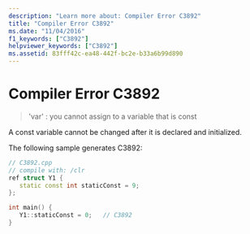 ```yaml
---
description: "Learn more about: Compiler Error C3892"
title: "Compiler Error C3892"
ms.date: "11/04/2016"
f1_keywords: ["C3892"]
helpviewer_keywords: ["C3892"]
ms.assetid: 83fff42c-ea48-442f-bc2e-b33a6b99d890
---
```

# Compiler Error C3892

> 'var' : you cannot assign to a variable that is const

A const variable cannot be changed after it is declared and initialized.

The following sample generates C3892:

```cpp
// C3892.cpp
// compile with: /clr
ref struct Y1 {
   static const int staticConst = 9;
};

int main() {
   Y1::staticConst = 0;   // C3892
}
```
